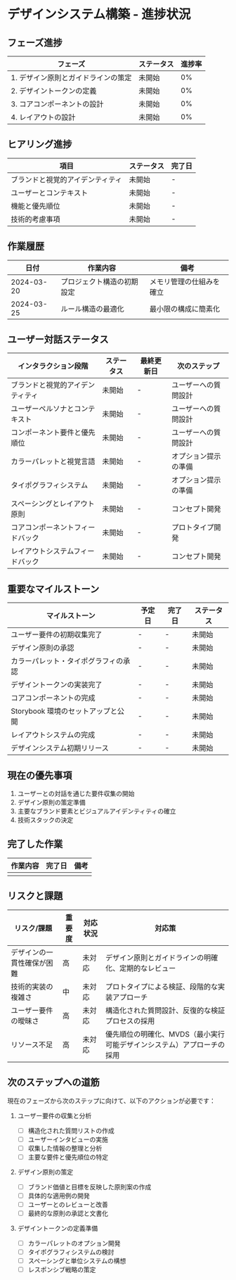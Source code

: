 # デザインシステム構築 - 進捗状況

## フェーズ進捗

| フェーズ                            | ステータス | 進捗率 |
| ----------------------------------- | ---------- | ------ |
| 1. デザイン原則とガイドラインの策定 | 未開始     | 0%     |
| 2. デザイントークンの定義           | 未開始     | 0%     |
| 3. コアコンポーネントの設計         | 未開始     | 0%     |
| 4. レイアウトの設計                 | 未開始     | 0%     |

## ヒアリング進捗

| 項目                             | ステータス | 完了日 |
| -------------------------------- | ---------- | ------ |
| ブランドと視覚的アイデンティティ | 未開始     | -      |
| ユーザーとコンテキスト           | 未開始     | -      |
| 機能と優先順位                   | 未開始     | -      |
| 技術的考慮事項                   | 未開始     | -      |

## 作業履歴

| 日付       | 作業内容                   | 備考                     |
| ---------- | -------------------------- | ------------------------ |
| 2024-03-20 | プロジェクト構造の初期設定 | メモリ管理の仕組みを確立 |
| 2024-03-25 | ルール構造の最適化         | 最小限の構成に簡素化     |

## ユーザー対話ステータス

| インタラクション段階             | ステータス | 最終更新日 | 次のステップ         |
| -------------------------------- | ---------- | ---------- | -------------------- |
| ブランドと視覚的アイデンティティ | 未開始     | -          | ユーザーへの質問設計 |
| ユーザーペルソナとコンテキスト   | 未開始     | -          | ユーザーへの質問設計 |
| コンポーネント要件と優先順位     | 未開始     | -          | ユーザーへの質問設計 |
| カラーパレットと視覚言語         | 未開始     | -          | オプション提示の準備 |
| タイポグラフィシステム           | 未開始     | -          | オプション提示の準備 |
| スペーシングとレイアウト原則     | 未開始     | -          | コンセプト開発       |
| コアコンポーネントフィードバック | 未開始     | -          | プロトタイプ開発     |
| レイアウトシステムフィードバック | 未開始     | -          | コンセプト開発       |

## 重要なマイルストーン

| マイルストーン                       | 予定日 | 完了日 | ステータス |
| ------------------------------------ | ------ | ------ | ---------- |
| ユーザー要件の初期収集完了           | -      | -      | 未開始     |
| デザイン原則の承認                   | -      | -      | 未開始     |
| カラーパレット・タイポグラフィの承認 | -      | -      | 未開始     |
| デザイントークンの実装完了           | -      | -      | 未開始     |
| コアコンポーネントの完成             | -      | -      | 未開始     |
| Storybook 環境のセットアップと公開   | -      | -      | 未開始     |
| レイアウトシステムの完成             | -      | -      | 未開始     |
| デザインシステム初期リリース         | -      | -      | 未開始     |

## 現在の優先事項

1. ユーザーとの対話を通じた要件収集の開始
2. デザイン原則の策定準備
3. 主要なブランド要素とビジュアルアイデンティティの確立
4. 技術スタックの決定

## 完了した作業

| 作業内容 | 完了日 | 備考 |
| -------- | ------ | ---- |
|          |        |      |

## リスクと課題

| リスク/課題                | 重要度 | 対応状況 | 対応策                                                                 |
| -------------------------- | ------ | -------- | ---------------------------------------------------------------------- |
| デザインの一貫性確保が困難 | 高     | 未対応   | デザイン原則とガイドラインの明確化、定期的なレビュー                   |
| 技術的実装の複雑さ         | 中     | 未対応   | プロトタイプによる検証、段階的な実装アプローチ                         |
| ユーザー要件の曖昧さ       | 高     | 未対応   | 構造化された質問設計、反復的な検証プロセスの採用                       |
| リソース不足               | 高     | 未対応   | 優先順位の明確化、MVDS（最小実行可能デザインシステム）アプローチの採用 |

## 次のステップへの道筋

現在のフェーズから次のステップに向けて、以下のアクションが必要です：

1. ユーザー要件の収集と分析

   - [ ] 構造化された質問リストの作成
   - [ ] ユーザーインタビューの実施
   - [ ] 収集した情報の整理と分析
   - [ ] 主要な要件と優先順位の特定

2. デザイン原則の策定

   - [ ] ブランド価値と目標を反映した原則案の作成
   - [ ] 具体的な適用例の開発
   - [ ] ユーザーとのレビューと改善
   - [ ] 最終的な原則の承認と文書化

3. デザイントークンの定義準備
   - [ ] カラーパレットのオプション開発
   - [ ] タイポグラフィシステムの検討
   - [ ] スペーシングと単位システムの構想
   - [ ] レスポンシブ戦略の策定
